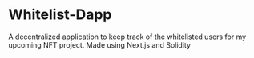 # Whitelist-Dapp
A decentralized application to keep track of the whitelisted users for my upcoming NFT project. Made using Next.js and Solidity
